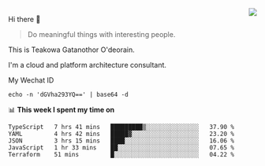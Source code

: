 <img align="right" src="https://github-readme-stats.vercel.app/api?username=Teakowa&show_icons=true&icon_color=2f80ed&text_color=718096&bg_color=ffffff&hide_title=true" />

Hi there 👋

> Do meaningful things with interesting people.

This is Teakowa Gatanothor O'deorain.

I'm a cloud and platform architecture consultant.

My Wechat ID

```
echo -n 'dGVha293YQ==' | base64 -d
```

📊 **This week I spent my time on**
<!--START_SECTION:waka-->
```text
TypeScript   7 hrs 41 mins   █████████▒░░░░░░░░░░░░░░░   37.90 % 
YAML         4 hrs 42 mins   █████▓░░░░░░░░░░░░░░░░░░░   23.20 % 
JSON         3 hrs 15 mins   ████░░░░░░░░░░░░░░░░░░░░░   16.06 % 
JavaScript   1 hr 33 mins    ██░░░░░░░░░░░░░░░░░░░░░░░   07.65 % 
Terraform    51 mins         █░░░░░░░░░░░░░░░░░░░░░░░░   04.22 % 
```
<!--END_SECTION:waka-->

